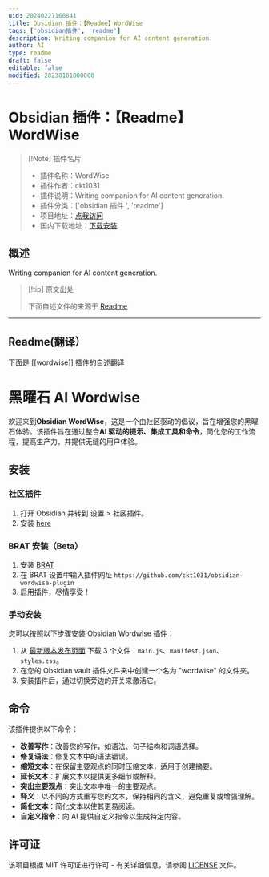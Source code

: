 ```yaml
---
uid: 20240227160841
title: Obsidian 插件：【Readme】WordWise
tags: ['obsidian插件', 'readme']
description: Writing companion for AI content generation.
author: AI
type: readme
draft: false
editable: false
modified: 20230101000000
---
```


# Obsidian 插件：【Readme】WordWise

> [!Note] 插件名片
> - 插件名称：WordWise
> - 插件作者：ckt1031
> - 插件说明：Writing companion for AI content generation.
> - 插件分类：['obsidian 插件 ', 'readme']
> - 项目地址：[点我访问](https://github.com/ckt1031/obsidian-wordwise-plugin)
> - 国内下载地址：[下载安装](https://pkmer.cn/products/plugin/pluginMarket/?wordwise)

## 概述

Writing companion for AI content generation.

> [!tip] 原文出处
>
>下面自述文件的来源于 [Readme](https://ghproxy.net/https://raw.githubusercontent.com/ckt1031/obsidian-wordwise-plugin/main/README.md)

---

## Readme(翻译）

下面是 [[wordwise]] 插件的自述翻译

# 黑曜石 AI Wordwise

欢迎来到**Obsidian WordWise**，这是一个由社区驱动的倡议，旨在增强您的黑曜石体验。该插件旨在通过整合**AI 驱动的提示、集成工具和命令**，简化您的工作流程，提高生产力，并提供无缝的用户体验。

## 安装

### 社区插件

1. 打开 Obsidian 并转到 设置 > 社区插件。
2. 安装 [here](https://obsidian.md/plugins?id=wordwise)

### BRAT 安装（Beta）

1. 安装 [BRAT](https://github.com/TfTHacker/obsidian42-brat)
2. 在 BRAT 设置中输入插件网址 `https://github.com/ckt1031/obsidian-wordwise-plugin`
3. 启用插件，尽情享受！

### 手动安装

您可以按照以下步骤安装 Obsidian Wordwise 插件：

1. 从 [最新版本发布页面](https://github.com/ckt1031/obsidian-wordwise-plugin/releases/latest) 下载 3 个文件：`main.js`、`manifest.json`、`styles.css`。
2. 在您的 Obsidian vault 插件文件夹中创建一个名为 "wordwise" 的文件夹。
3. 安装插件后，通过切换旁边的开关来激活它。

## 命令

该插件提供以下命令：

- **改善写作**：改善您的写作，如语法、句子结构和词语选择。
- **修复语法**：修复文本中的语法错误。
- **缩短文本**：在保留主要观点的同时压缩文本，适用于创建摘要。
- **延长文本**：扩展文本以提供更多细节或解释。
- **突出主要观点**：突出文本中唯一的主要观点。
- **释义**：以不同的方式重写您的文本，保持相同的含义，避免重复或增强理解。
- **简化文本**：简化文本以使其更易阅读。
- **自定义指令**：向 AI 提供自定义指令以生成特定内容。

## 许可证

该项目根据 MIT 许可证进行许可 - 有关详细信息，请参阅 [LICENSE](LICENSE) 文件。

